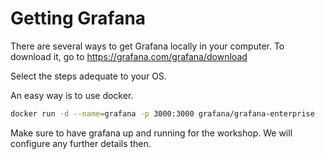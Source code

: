 # Getting Grafana
There are several ways to get Grafana locally in your computer.
To download it, go to https://grafana.com/grafana/download

Select the steps adequate to your OS.

An easy way is to use docker.
```bash
docker run -d --name=grafana -p 3000:3000 grafana/grafana-enterprise
```

Make sure to have grafana up and running for the workshop.
We will configure any further details then.